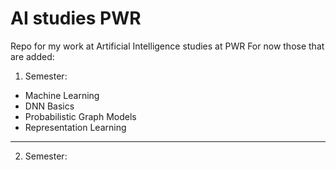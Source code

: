 # AI studies PWR
 Repo for my work at Artificial Intelligence studies at PWR
For now those that are added:
1. Semester:
- Machine Learning
- DNN Basics
- Probabilistic Graph Models
- Representation Learning
---
2. Semester:
